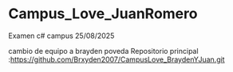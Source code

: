 # Campus_Love_JuanRomero
Examen c# campus 25/08/2025

cambio de equipo a brayden poveda
Repositorio principal :https://github.com/Brxyden2007/CampusLove_BraydenYJuan.git
